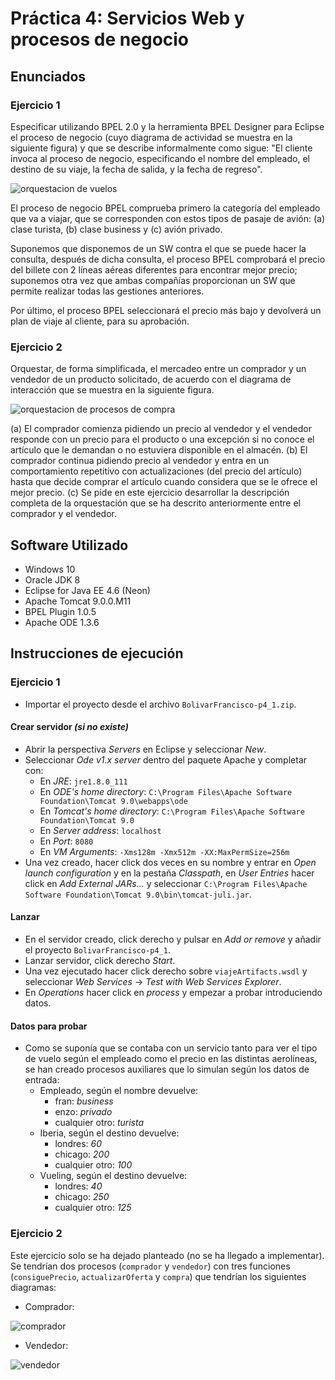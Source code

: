# Práctica 4: Servicios Web y procesos de negocio

## Enunciados

### Ejercicio 1

Especificar utilizando BPEL 2.0 y la herramienta BPEL Designer para Eclipse el proceso de negocio (cuyo diagrama de actividad se muestra en la siguiente figura) y que se describe informalmente como sigue: "El cliente invoca al proceso de negocio, especificando el nombre del empleado, el destino de su viaje, la fecha de salida, y la fecha de regreso".

![orquestacion de vuelos](https://cloud.githubusercontent.com/assets/6973564/20930454/b04274c2-bbcd-11e6-9126-f68360b761c5.PNG)

El proceso de negocio BPEL comprueba primero la categoría del empleado que va a viajar, que se corresponden con estos tipos de pasaje de avión: (a) clase turista, (b) clase business y (c) avión privado.

Suponemos que disponemos de un SW contra el que se puede hacer la consulta, después de dicha consulta, el proceso BPEL comprobará el precio del billete con 2 líneas aéreas diferentes para encontrar mejor precio; suponemos otra vez que ambas compañías proporcionan un SW que permite realizar todas las gestiones anteriores.

Por último, el proceso BPEL seleccionará el precio más bajo y devolverá un plan de viaje al cliente, para su aprobación.

### Ejercicio 2

Orquestar, de forma simplificada, el mercadeo entre un comprador y un vendedor de un producto solicitado, de acuerdo con el diagrama de interacción que se muestra en la siguiente figura.

![orquestacion de procesos de compra](https://cloud.githubusercontent.com/assets/6973564/20930418/959315aa-bbcd-11e6-9a5c-72ab546cd102.PNG)

(a) El comprador comienza pidiendo un precio al vendedor y el vendedor responde con un precio para el producto o una excepción si no conoce el artículo que le demandan o no estuviera disponible en el almacén.
(b) El comprador continua pidiendo precio al vendedor y entra en un comportamiento repetitivo con actualizaciones (del precio del artículo) hasta que decide comprar el artículo cuando considera que se le ofrece el mejor precio.
(c) Se pide en este ejercicio desarrollar la descripción completa de la orquestación que se ha descrito anteriormente entre el comprador y el vendedor.

## Software Utilizado

* Windows 10
* Oracle JDK 8
* Eclipse for Java EE 4.6 (Neon)
* Apache Tomcat 9.0.0.M11
* BPEL Plugin 1.0.5
* Apache ODE 1.3.6

## Instrucciones de ejecución

### Ejercicio 1

* Importar el proyecto desde el archivo `BolivarFrancisco-p4_1.zip`.

#### Crear servidor *(si no existe)*

* Abrir la perspectiva *Servers* en Eclipse y seleccionar *New*.
* Seleccionar *Ode v1.x server* dentro del paquete Apache y completar con:
  * En *JRE*: `jre1.8.0_111`
  * En *ODE's home directory*: `C:\Program Files\Apache Software Foundation\Tomcat 9.0\webapps\ode`
  * En *Tomcat's home directory*: `C:\Program Files\Apache Software Foundation\Tomcat 9.0`
  * En *Server address*: `localhost`
  * En *Port*: `8080`
  * En *VM Arguments*: `-Xms128m -Xmx512m -XX:MaxPermSize=256m`
* Una vez creado, hacer click dos veces en su nombre y entrar en *Open launch configuration* y en la pestaña *Classpath*, en *User Entries* hacer click en *Add External JARs...* y seleccionar `C:\Program Files\Apache Software Foundation\Tomcat 9.0\bin\tomcat-juli.jar`.

#### Lanzar

* En el servidor creado, click derecho y pulsar en *Add or remove* y añadir el proyecto `BolivarFrancisco-p4_1`.
* Lanzar servidor, click derecho *Start*.
* Una vez ejecutado hacer click derecho sobre `viajeArtifacts.wsdl` y seleccionar *Web Services* -> *Test with Web Services Explorer*.
* En *Operations* hacer click en *process* y empezar a probar introduciendo datos.

#### Datos para probar

* Como se suponía que se contaba con un servicio tanto para ver el tipo de vuelo según el empleado como el precio en las distintas aerolíneas, se han creado procesos auxiliares que lo simulan según los datos de entrada:
  * Empleado, según el nombre devuelve:
    * fran: *business*
    * enzo: *privado*
    * cualquier otro: *turista*
  * Iberia, según el destino devuelve:
    * londres: *60*
    * chicago: *200*
    * cualquier otro: *100*
  * Vueling, según el destino devuelve:
    * londres: *40*
    * chicago: *250*
    * cualquier otro: *125*

### Ejercicio 2

Este ejercicio solo se ha dejado planteado (no se ha llegado a implementar). Se tendrían dos procesos (`comprador` y `vendedor`) con tres funciones (`consiguePrecio`, `actualizarOferta` y `compra`) que tendrían los siguientes diagramas:

* Comprador:

![comprador](https://cloud.githubusercontent.com/assets/6973564/21487225/531bcdc8-cbc4-11e6-9e13-e74c46e57132.png)

* Vendedor:

![vendedor](https://cloud.githubusercontent.com/assets/6973564/21487222/52aab660-cbc4-11e6-9709-fd1bbd0953d9.PNG)
